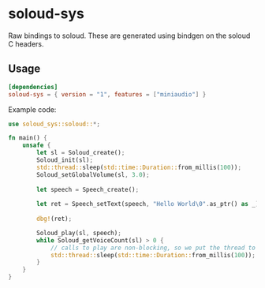 # soloud-sys

Raw bindings to soloud. These are generated using bindgen on the soloud C headers.

## Usage
```toml
[dependencies]
soloud-sys = { version = "1", features = ["miniaudio"] }
```

Example code:
```rust
use soloud_sys::soloud::*;

fn main() {
    unsafe {
        let sl = Soloud_create();
        Soloud_init(sl);
        std::thread::sleep(std::time::Duration::from_millis(100));
        Soloud_setGlobalVolume(sl, 3.0);
    
        let speech = Speech_create();
    
        let ret = Speech_setText(speech, "Hello World\0".as_ptr() as _);
    
        dbg!(ret);

        Soloud_play(sl, speech);
        while Soloud_getVoiceCount(sl) > 0 {
            // calls to play are non-blocking, so we put the thread to sleep
            std::thread::sleep(std::time::Duration::from_millis(100));
        }
    }
}
```